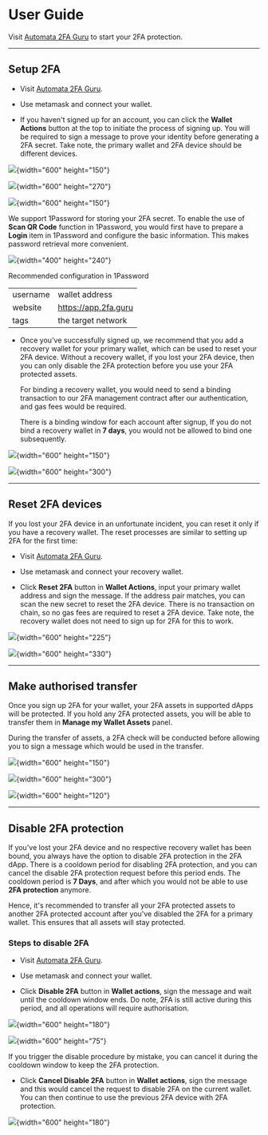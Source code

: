 # User Guide

Visit [Automata 2FA Guru](https://app.2fa.guru) to start your 2FA protection.

---

## Setup 2FA
- Visit [Automata 2FA Guru](https://app.2fa.guru).

- Use metamask and connect your wallet.

- If you haven't signed up for an account, you can click the **Wallet Actions** button at the top to initiate the process of signing up. You will be required to sign a message to prove your identity before generating a 2FA secret. Take note, the primary wallet and 2FA device should be different devices.

![](../../assets/2fa/setup-1.png){width="600" height="150"}

![](../../assets/2fa/setup-2.png){width="600" height="270"}

![](../../assets/2fa/setup-3.png){width="600" height="150"}

We support 1Password for storing your 2FA secret. To enable the use of **Scan QR Code** function in 1Password, you would first have to prepare a **Login** item in 1Password and configure the basic information. This makes password retrieval more convenient.

![](../../assets/2fa/1password.png){width="400" height="240"}

Recommended configuration in 1Password

| | |
| --- | --- |
| username | wallet address |
| website | https://app.2fa.guru |
| tags | the target network |

- Once you've successfully signed up, we recommend that you add a recovery wallet for your primary wallet, which can be used to reset your 2FA device. Without a recovery wallet, if you lost your 2FA device, then you can only disable the 2FA protection before you use your 2FA protected assets.

  For binding a recovery wallet, you would need to send a binding transaction to our 2FA management contract after our authentication, and gas fees would be required.

  There is a binding window for each account after signup, If you do not bind a recovery wallet in **7 days**, you would not be allowed to bind one subsequently.

![](../../assets/2fa/bind-1.png){width="600" height="150"}

![](../../assets/2fa/bind-2.png){width="600" height="300"}

---

## Reset 2FA devices

If you lost your 2FA device in an unfortunate incident, you can reset it only if you have a recovery wallet. The reset processes are similar to setting up 2FA for the first time:

- Visit [Automata 2FA Guru](https://app.2fa.guru).

- Use metamask and connect your recovery wallet.

- Click **Reset 2FA** button in **Wallet Actions**, input your primary wallet address and sign the message. If the address pair matches, you can scan the new secret to reset the 2FA device. There is no transaction on chain, so no gas fees are required to reset a 2FA device. Take note, the recovery wallet does not need to sign up for 2FA for this to work.

![](../../assets/2fa/reset-1.png){width="600" height="225"}

![](../../assets/2fa/reset-2.png){width="600" height="330"}

---

## Make authorised transfer

Once you sign up 2FA for your wallet, your 2FA assets in supported dApps will be protected. If you hold any 2FA protected assets, you will be able to transfer them in **Manage my Wallet Assets** panel.

During the transfer of assets, a 2FA check will be conducted before allowing you to sign a message which would be used in the transfer.

![](../../assets/2fa/transfer-1.png){width="600" height="150"}

![](../../assets/2fa/transfer-2.png){width="600" height="300"}

![](../../assets/2fa/transfer-3.png){width="600" height="120"}

---

## Disable 2FA protection

If you've lost your 2FA device and no respective recovery wallet has been bound, you always have the option to disable 2FA protection in the 2FA dApp. There is a cooldown period for disabling 2FA protection, and you can cancel the disable 2FA protection request before this period ends. The cooldown period is **7 Days**, and after which you would not be able to use **2FA protection** anymore.

Hence, it's recommended to transfer all your 2FA protected assets to another 2FA protected account after you've disabled the 2FA for a primary wallet. This ensures that all assets will stay protected.

### Steps to disable 2FA

- Visit [Automata 2FA Guru](https://app.2fa.guru).

- Use metamask and connect your wallet.

- Click **Disable 2FA** button in **Wallet actions**, sign the message and wait until the cooldown window ends. Do note, 2FA is still active during this period, and all operations will require authorisation.

![](../../assets/2fa/disable.png){width="600" height="180"}

![](../../assets/2fa/disabling.png){width="600" height="75"}

If you trigger the disable procedure by mistake, you can cancel it during the cooldown window to keep the 2FA protection.

- Click **Cancel Disable 2FA** button in **Wallet actions**, sign the message and this would cancel the request to disable 2FA on the current wallet. You can then continue to use the previous 2FA device with 2FA protection.

![](../../assets/2fa/cancel-disable.png){width="600" height="180"}
